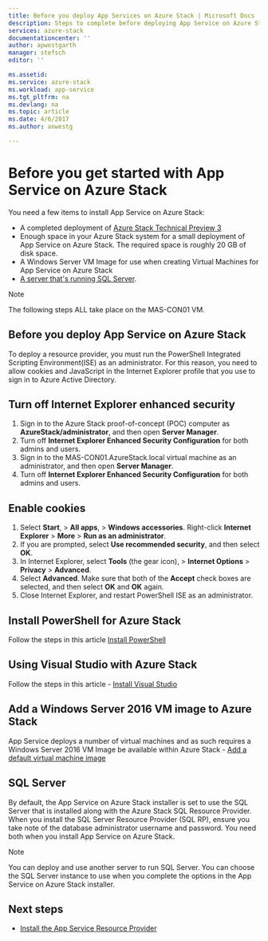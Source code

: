 ```yaml
---
title: Before you deploy App Services on Azure Stack | Microsoft Docs
description: Steps to complete before deploying App Service on Azure Stack
services: azure-stack
documentationcenter: ''
author: apwestgarth
manager: stefsch
editor: ''

ms.assetid: 
ms.service: azure-stack
ms.workload: app-service
ms.tgt_pltfrm: na
ms.devlang: na
ms.topic: article
ms.date: 4/6/2017
ms.author: anwestg

---
```

# Before you get started with App Service on Azure Stack

You need a few items to install App Service on Azure Stack:

- A completed deployment of [Azure Stack Technical Preview 3](azure-stack-run-powershell-script.md)
- Enough space in your Azure Stack system for a small deployment of App Service on Azure Stack.  The required space is roughly 20 GB of disk space.
- A Windows Server VM Image for use when creating Virtual Machines for App Service on Azure Stack
- [A server that's running SQL Server](#SQL-Server).

>[!NOTE] 
> The following steps ALL take place on the MAS-CON01 VM.

## Before you deploy App Service on Azure Stack

To deploy a resource provider, you must run the PowerShell Integrated Scripting Environment(ISE) as an administrator. For this reason, you need to allow cookies and JavaScript in the Internet Explorer profile that you use to sign in to Azure Active Directory.

## Turn off Internet Explorer enhanced security

1.	Sign in to the Azure Stack proof-of-concept (POC) computer as **AzureStack/administrator**, and then open **Server Manager**.
2.	Turn off **Internet Explorer Enhanced Security Configuration** for both admins and users.
3.	Sign in to the MAS-CON01.AzureStack.local virtual machine as an administrator, and then open **Server Manager**.
4.	Turn off **Internet Explorer Enhanced Security Configuration** for both admins and users.

## Enable cookies

1.	Select **Start**, > **All apps**, > **Windows accessories**. Right-click **Internet Explorer** > **More** > **Run as an administrator**.
2.	If you are prompted, select **Use recommended security**, and then select **OK**.
3.	In Internet Explorer, select **Tools** (the gear icon), > **Internet Options** > **Privacy** > **Advanced**.
4.	Select **Advanced**. Make sure that both of the **Accept** check boxes are selected, and then select **OK** and **OK** again.
5.	Close Internet Explorer, and restart PowerShell ISE as an administrator.

## Install PowerShell for Azure Stack

Follow the steps in this article [Install PowerShell](azure-stack-powershell-install.md)

## Using Visual Studio with Azure Stack

Follow the steps in this article - [Install Visual Studio](azure-stack-install-visual-studio.md)

## Add a Windows Server 2016 VM image to Azure Stack

App Service deploys a number of virtual machines and as such requires a Windows Server 2016 VM Image be available within Azure Stack - [Add a default virtual machine image](azure-stack-add-default-image.md)

## <a name="SQL-Server"></a>SQL Server

By default, the App Service on Azure Stack installer is set to use the SQL Server that is installed along with the Azure Stack SQL Resource Provider. When you install the SQL Server Resource Provider (SQL RP), ensure you take note of the database administrator username and password. You need both when you install App Service on Azure Stack.
>[!NOTE]
> You can deploy and use another server to run SQL Server. You can choose the SQL Server instance to use when you complete the options in the App Service on Azure Stack installer.

## Next steps

- [Install the App Service Resource Provider](azure-stack-app-service-deploy.md)

<!--Image references-->
[1]: ./media/azure-stack-app-service-before-you-get-started/PSGallery.png
[2]: ./media/azure-stack-app-service-before-you-get-started/WebPI_InstalledProducts.png
